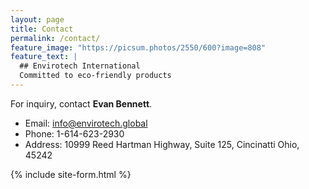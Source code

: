 ```yaml
---
layout: page
title: Contact
permalink: /contact/
feature_image: "https://picsum.photos/2550/600?image=808"
feature_text: |
  ## Envirotech International
  Committed to eco-friendly products
---
```

For inquiry, contact **Evan Bennett**.
 * Email: info@envirotech.global
 * Phone: 1-614-623-2930
 * Address: 10999 Reed Hartman Highway, Suite 125, Cincinatti Ohio, 45242

{% include site-form.html %}

